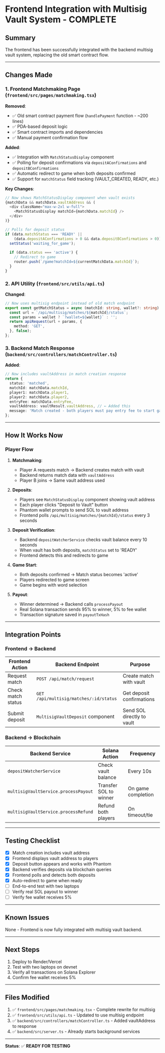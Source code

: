 # Frontend Integration with Multisig Vault System - COMPLETE

## Summary

The frontend has been successfully integrated with the backend multisig vault system, replacing the old smart contract flow.

---

## Changes Made

### 1. Frontend Matchmaking Page (`frontend/src/pages/matchmaking.tsx`)

**Removed**:
- ✅ Old smart contract payment flow (`handlePayment` function - ~200 lines)
- ✅ PDA-based deposit logic
- ✅ Smart contract imports and dependencies
- ✅ Manual payment confirmation flow

**Added**:
- ✅ Integration with `MatchStatusDisplay` component
- ✅ Polling for deposit confirmations via `depositAConfirmations` and `depositBConfirmations`
- ✅ Automatic redirect to game when both deposits confirmed
- ✅ Support for `matchStatus` field tracking (VAULT_CREATED, READY, etc.)

**Key Changes**:
```typescript
// Now shows MatchStatusDisplay component when vault exists
{matchData && matchData.vaultAddress && (
  <div className="max-w-2xl w-full">
    <MatchStatusDisplay matchId={matchData.matchId} />
  </div>
)}

// Polls for deposit status
if (data.matchStatus === 'READY' || 
    (data.depositAConfirmations > 0 && data.depositBConfirmations > 0)) {
  setStatus('waiting_for_game');
  
  if (data.status === 'active') {
    // Redirect to game
    router.push(`/game?matchId=${currentMatchData.matchId}`);
  }
}
```

### 2. API Utility (`frontend/src/utils/api.ts`)

**Changed**:
```typescript
// Now uses multisig endpoint instead of old match endpoint
export const getMatchStatus = async (matchId: string, wallet?: string) => {
  const url = `/api/multisig/matches/${matchId}/status`;
  const params = wallet ? `?wallet=${wallet}` : '';
  return apiRequest(url + params, {
    method: 'GET',
  }, false);
};
```

### 3. Backend Match Response (`backend/src/controllers/matchController.ts`)

**Added**:
```typescript
// Now includes vaultAddress in match creation response
return {
  status: 'matched',
  matchId: matchData.matchId,
  player1: matchData.player1,
  player2: matchData.player2,
  entryFee: matchData.entryFee,
  vaultAddress: vaultResult.vaultAddress, // ← Added this
  message: 'Match created - both players must pay entry fee to start game'
};
```

---

## How It Works Now

### Player Flow

1. **Matchmaking**:
   - Player A requests match → Backend creates match with vault
   - Backend returns match data with `vaultAddress`
   - Player B joins → Same vault address used

2. **Deposits**:
   - Players see `MatchStatusDisplay` component showing vault address
   - Each player clicks "Deposit to Vault" button
   - Phantom wallet prompts to send SOL to vault address
   - Frontend polls `/api/multisig/matches/{matchId}/status` every 3 seconds

3. **Deposit Verification**:
   - Backend `depositWatcherService` checks vault balance every 10 seconds
   - When vault has both deposits, `matchStatus` set to 'READY'
   - Frontend detects this and redirects to game

4. **Game Start**:
   - Both deposits confirmed → Match status becomes 'active'
   - Players redirected to game screen
   - Game begins with word selection

5. **Payout**:
   - Winner determined → Backend calls `processPayout`
   - Real Solana transaction sends 95% to winner, 5% to fee wallet
   - Transaction signature saved in `payoutTxHash`

---

## Integration Points

### Frontend → Backend

| Frontend Action | Backend Endpoint | Purpose |
|----------------|------------------|---------|
| Request match | `POST /api/match/request` | Create match with vault |
| Check match status | `GET /api/multisig/matches/:id/status` | Get deposit confirmations |
| Submit deposit | `MultisigVaultDeposit` component | Send SOL directly to vault |

### Backend → Blockchain

| Backend Service | Solana Action | Frequency |
|-----------------|---------------|-----------|
| `depositWatcherService` | Check vault balance | Every 10s |
| `multisigVaultService.processPayout` | Transfer SOL to winner | On game completion |
| `multisigVaultService.processRefund` | Refund both players | On timeout/tie |

---

## Testing Checklist

- [x] Match creation includes vault address
- [x] Frontend displays vault address to players
- [x] Deposit button appears and works with Phantom
- [x] Backend verifies deposits via blockchain queries
- [x] Frontend polls and detects both deposits
- [x] Auto-redirect to game when ready
- [ ] End-to-end test with two laptops
- [ ] Verify real SOL payout to winner
- [ ] Verify fee wallet receives 5%

---

## Known Issues

None - Frontend is now fully integrated with multisig vault backend.

---

## Next Steps

1. Deploy to Render/Vercel
2. Test with two laptops on devnet
3. Verify all transactions on Solana Explorer
4. Confirm fee wallet receives 5%

---

## Files Modified

1. ✅ `frontend/src/pages/matchmaking.tsx` - Complete rewrite for multisig
2. ✅ `frontend/src/utils/api.ts` - Updated to use multisig endpoint
3. ✅ `backend/src/controllers/matchController.ts` - Added vaultAddress to response
4. ✅ `backend/src/server.ts` - Already starts background services

---

**Status**: ✅ **READY FOR TESTING**

